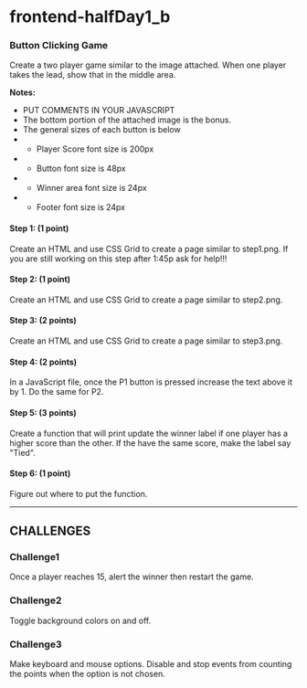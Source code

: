 # frontend-halfDay1_b

### Button Clicking Game

Create a two player game similar to the image attached. When one player takes the lead, show that in the middle area.

<strong>Notes:</strong>
* PUT COMMENTS IN YOUR JAVASCRIPT
* The bottom portion of the attached image is the bonus.
* The general sizes of each button is below
* * Player Score font size is 200px
* * Button font size is 48px
* * Winner area font size is 24px
* * Footer font size is 24px

#### Step 1: (1 point)
Create an HTML and use CSS Grid to create a page similar to step1.png. If you are still working on this step after 1:45p ask for help!!!

#### Step 2: (1 point)
Create an HTML and use CSS Grid to create a page similar to step2.png.

#### Step 3: (2 points)
Create an HTML and use CSS Grid to create a page similar to step3.png.

#### Step 4: (2 points)
In a JavaScript file, once the P1 button is pressed increase the text above it by 1. Do the same for P2.

#### Step 5: (3 points)
Create a function that will print update the winner label if one player has a higher score than the other. If the have the same score, make the label say "Tied".

#### Step 6: (1 point)
Figure out where to put the function.

<hr>

## CHALLENGES

### Challenge1
Once a player reaches 15, alert the winner then restart the game.

### Challenge2
Toggle background colors on and off.

### Challenge3
Make keyboard and mouse options. Disable and stop events from counting the points when the option is not chosen. 
